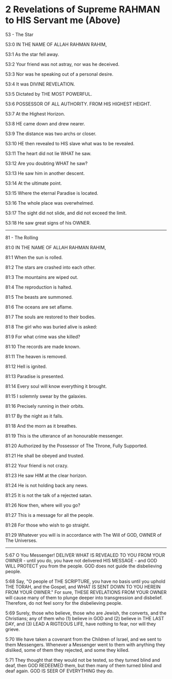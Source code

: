 # 2 Revelations of Supreme RAHMAN to HIS Servant me (Above)

53 - The Star

53:0 IN THE NAME OF ALLAH RAHMAN RAHIM,

53:1 As the star fell away.

53:2 Your friend was not astray, nor was he deceived.

53:3 Nor was he speaking out of a personal desire.

53:4 It was DIVINE REVELATION.

53:5 Dictated by THE MOST POWERFUL.

53:6 POSSESSOR OF ALL AUTHORITY. FROM HIS HIGHEST HEIGHT.

53:7 At the Highest Horizon.

53:8 HE came down and drew nearer.

53:9 The distance was two archs or closer.

53:10 HE then revealed to HIS slave what was to be revealed.

53:11 The heart did not lie WHAT he saw.

53:12 Are you doubting WHAT he saw?

53:13 He saw him in another descent.

53:14 At the ultimate point.

53:15 Where the eternal Paradise is located.

53:16 The whole place was overwhelmed.

53:17 The sight did not slide, and did not exceed the limit.

53:18 He saw great signs of his OWNER.

----------------------------------------------

81 - The Rolling
 
81:0 IN THE NAME OF ALLAH RAHMAN RAHIM,

81:1 When the sun is rolled. 
 
81:2 The stars are crashed into each other. 
 
81:3 The mountains are wiped out. 
 
81:4 The reproduction is halted. 
 
81:5 The beasts are summoned. 
 
81:6 The oceans are set aflame. 
 
81:7 The souls are restored to their bodies. 
 
81:8 The girl who was buried alive is asked: 
 
81:9 For what crime was she killed? 
 
81:10 The records are made known. 
 
81:11 The heaven is removed. 
 
81:12 Hell is ignited. 
 
81:13 Paradise is presented. 
 
81:14 Every soul will know everything it brought. 
 
81:15 I solemnly swear by the galaxies. 
 
81:16 Precisely running in their orbits. 
 
81:17 By the night as it falls. 
 
81:18 And the morn as it breathes. 
 
81:19 This is the utterance of an honourable messenger. 
 
81:20 Authorized by the Possessor of The Throne, Fully Supported. 
 
81:21 He shall be obeyed and trusted. 
 
81:22 Your friend is not crazy. 
 
81:23 He saw HIM at the clear horizon. 
 
81:24 He is not holding back any news. 
 
81:25 It is not the talk of a rejected satan. 
 
81:26 Now then, where will you go? 
 
81:27 This is a message for all the people. 
 
81:28 For those who wish to go straight. 
 
81:29 Whatever you will is in accordance with The Will of GOD, OWNER of The Universes.

----------------------------------------------

5:67 O You Messenger! DELIVER WHAT IS REVEALED TO YOU FROM YOUR OWNER - until you do, you have not delivered HIS MESSAGE - and GOD WILL PROTECT you from the people. GOD does not guide the disbelieving people. 
 
5:68 Say, "O people of THE SCRIPTURE, you have no basis until you uphold THE TORAH, and the Gospel, and WHAT IS SENT DOWN TO YOU HEREIN FROM YOUR OWNER." For sure, THESE REVELATIONS FROM YOUR OWNER will cause many of them to plunge deeper into transgression and disbelief. Therefore, do not feel sorry for the disbelieving people. 
 
5:69 Surely, those who believe, those who are Jewish, the converts, and the Christians; any of them who (1) believe in GOD and (2) believe in THE LAST DAY, and (3) LEAD A RIGTEOUS LIFE, have nothing to fear, nor will they grieve. 
 
5:70 We have taken a covenant from the Children of Israel, and we sent to them Messengers. Whenever a Messenger went to them with anything they disliked, some of them they rejected, and some they killed. 
 
5:71 They thought that they would not be tested, so they turned blind and deaf, then GOD REDEEMED them, but then many of them turned blind and deaf again. GOD IS SEER OF EVERYTHING they do.
